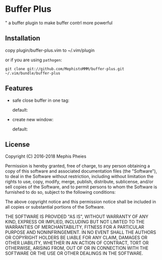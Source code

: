 Buffer Plus
==========
" a buffer plugin to make buffer contrl more powerful

Installation
------------
copy plugin/buffer-plus.vim to ~/.vim/plugin

or if you are using `pathogen`:

```git clone git://github.com/MephistoMMM/buffer-plus.git ~/.vim/bundle/buffer-plus```

Features
--------

* safe close buffer in one tag:
    
    default: <C-c>

* create new window:

    default: <C-t>



License
-------

Copyright (C) 2016-2018 Mephis Pheies

Permission is hereby granted, free of charge, to any person obtaining a copy of this software and associated documentation files (the "Software"), to deal in the Software without restriction, including without limitation the rights to use, copy, modify, merge, publish, distribute, sublicense, and/or sell copies of the Software, and to permit persons to whom the Software is furnished to do so, subject to the following conditions:

The above copyright notice and this permission notice shall be included in all copies or substantial portions of the Software.

THE SOFTWARE IS PROVIDED "AS IS", WITHOUT WARRANTY OF ANY KIND, EXPRESS OR IMPLIED, INCLUDING BUT NOT LIMITED TO THE WARRANTIES OF MERCHANTABILITY, FITNESS FOR A PARTICULAR PURPOSE AND NONINFRINGEMENT. IN NO EVENT SHALL THE AUTHORS OR COPYRIGHT HOLDERS BE LIABLE FOR ANY CLAIM, DAMAGES OR OTHER LIABILITY, WHETHER IN AN ACTION OF CONTRACT, TORT OR OTHERWISE, ARISING FROM, OUT OF OR IN CONNECTION WITH THE SOFTWARE OR THE USE OR OTHER DEALINGS IN THE SOFTWARE.
